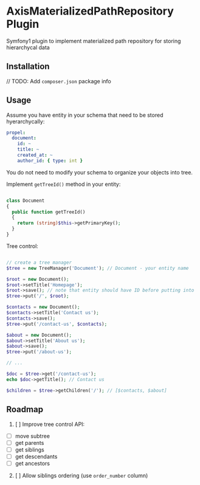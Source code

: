 AxisMaterializedPathRepository Plugin
=====================================

Symfony1 plugin to implement materialized path repository for storing hierarchycal data

Installation
------------

// TODO: Add `composer.json` package info

Usage
-----

Assume you have entity in your schema that need to be stored hyerarchycally:

~~~ yaml
propel:
  document:
    id: ~
    title: ~
    created_at: ~
    author_id: { type: int }
~~~

You do not need to modify your schema to organize your objects into tree.

Implement `getTreeId()` method in your entity:

~~~ php

class Document 
{
  public function getTreeId()
  {
    return (string)$this->getPrimaryKey();
  }
}

~~~

Tree control:

~~~ php

// create a tree manager
$tree = new TreeManager('Document'); // Document - your entity name

$root = new Document();
$root->setTitle('Homepage');
$root->save(); // note that entity should have ID before putting into 
$tree->put('/', $root);

$contacts = new Document();
$contacts->setTitle('Contact us');
$contacts->save();
$tree->put('/contact-us', $contacts);

$about = new Document();
$about->setTitle('About us');
$about->save();
$tree->put('/about-us');

// ...

$doc = $tree->get('/contact-us');
echo $doc->getTitle(); // Contact us

$children = $tree->getChildren('/'); // [$contacts, $about]

~~~

Roadmap
-------

1. [ ] Improve tree control API:
  - [ ] move subtree
  - [ ] get parents
  - [ ] get siblings
  - [ ] get descendants
  - [ ] get ancestors

2. [ ] Allow siblings ordering (use `order_number` column)
